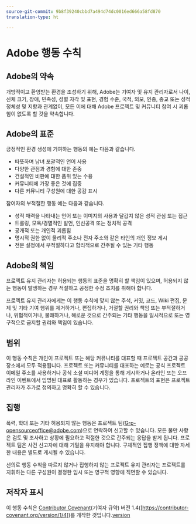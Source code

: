 ```yaml
---
source-git-commit: 9b8f39240cbbd7a494d74dc0016ed666a58fd870
translation-type: ht

---
```

# Adobe 행동 수칙

## Adobe의 약속

개방적이고 환영받는 환경을 조성하기 위해, Adobe는 기여자 및 유지
관리자로서 나이, 신체 크기, 장애, 민족성, 성별 자각 및 표현, 경험 수준, 국적,
외모, 인종, 종교 또는 성적 정체성 및 지향과 관계없이, 모든 이에 대해
Adobe 프로젝트 및 커뮤니티 참여 시 괴롭힘이 없도록 할 것을
약속합니다.

## Adobe의 표준

긍정적인 환경 생성에 기여하는 행동의 예는 다음과 같습니다.

* 따뜻하며 남녀 포괄적인 언어 사용
* 다양한 관점과 경험에 대한 존중
* 건설적인 비판에 대한 품위 있는 수용
* 커뮤니티에 가장 좋은 것에 집중
* 다른 커뮤니티 구성원에 대한 공감 표시

참여자의 부적절한 행동 예는 다음과 같습니다.

* 성적 매력을 나타내는 언어 또는 이미지의 사용과 달갑지 않은 성적 관심 또는 접근
* 트롤링, 모욕/경멸적인 발언, 인신공격 또는 정치적 공격
* 공개적 또는 개인적 괴롭힘
* 명시적 권한 없이 물리적 주소나 전자 주소와 같은 타인의 개인 정보 게시
* 전문 설정에서 부적절하다고 합리적으로 간주될 수 있는 기타 행동

## Adobe의 책임

프로젝트 유지 관리자는 허용되는 행동의 표준을 명확히 할 책임이 있으며,
허용되지 않는 행동이 발생하는 경우 적절하고 공정한 수정 조치를
취해야 합니다.

프로젝트 유지 관리자에게는 이 행동 수칙에 맞지 않는 주석, 커밋,
코드, Wiki 편집, 문제 및 기타 기여 행위를 제거하거나, 편집하거나,
거절할 권리와 책임 또는 부적절하거나, 위협적이거나, 불쾌하거나,
해로운 것으로 간주되는 기타 행동을 일시적으로 또는 영구적으로
금지할 권리와 책임이 있습니다.

## 범위

이 행동 수칙은 개인이 프로젝트 또는 해당 커뮤니티를 대표할 때
프로젝트 공간과 공공장소에서 모두 적용됩니다. 프로젝트 또는
커뮤니티를 대표하는 예로는 공식 프로젝트 이메일 주소를 사용하거나
공식 소셜 미디어 계정을 통해 게시하거나 온라인 또는 오프라인 이벤트에서
임명된 대표로 활동하는 경우가 있습니다. 프로젝트의 표현은 프로젝트
관리자가 추가로 정의하고 명확히 할 수 있습니다.

## 집행

폭력, 학대 또는 기타 허용되지 않는 행동은 프로젝트
팀(Grp-opensourceoffice@adobe.com)으로 연락하여 신고할 수 있습니다. 모든
불만 사항은 검토 및 조사하고 상황에 필요하고 적절한 것으로 간주되는
응답을 받게 됩니다. 프로젝트 팀은 사건
신고자에 대해 기밀을 유지해야 합니다.
구체적인 집행 정책에 대한 자세한 내용은 별도로 게시될 수 있습니다.

선의로 행동 수칙을 따르지 않거나 집행하지 않는 프로젝트 유지 관리자는
프로젝트를 지휘하는 다른 구성원이 결정한 임시 또는 영구적 영향에
직면할 수 있습니다.

## 저작자 표시

이 행동 수칙은 [Contributor Covenant][homepage](기여자 규약) 버전 1.4([https://contributor-covenant.org/version/1/4])를 개작한 것입니다.[version]

[homepage]: https://contributor-covenant.org
[version]: https://contributor-covenant.org/version/1/4/
